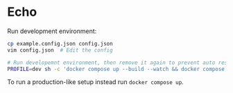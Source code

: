 # Echo

Run development environment:

```sh
cp example.config.json config.json
vim config.json  # Edit the config

# Run developemnt environment, then remove it again to prevent auto restarts
PROFILE=dev sh -c 'docker compose up --build --watch && docker compose down'
```

To run a production-like setup instead run `docker compose up`.
